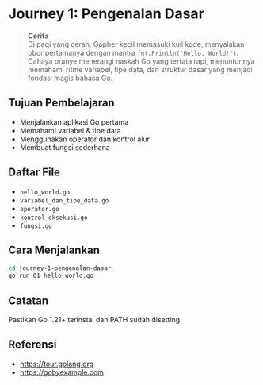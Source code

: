 # Journey 1: Pengenalan Dasar
> **Cerita**  
Di pagi yang cerah, Gopher kecil memasuki kuil kode, menyalakan obor pertamanya dengan mantra `fmt.Println("Hello, World!")`. Cahaya oranye menerangi naskah Go yang tertata rapi, menuntunnya memahami ritme variabel, tipe data, dan struktur dasar yang menjadi fondasi magis bahasa Go.


## Tujuan Pembelajaran
- Menjalankan aplikasi Go pertama
- Memahami variabel & tipe data
- Menggunakan operator dan kontrol alur
- Membuat fungsi sederhana

## Daftar File
- `hello_world.go`
- `variabel_dan_tipe_data.go`
- `operator.go`
- `kontrol_eksekusi.go`
- `fungsi.go`

## Cara Menjalankan
```bash
cd journey-1-pengenalan-dasar
go run 01_hello_world.go
```

## Catatan
Pastikan Go 1.21+ terinstal dan PATH sudah disetting.

## Referensi
- https://tour.golang.org
- https://gobyexample.com